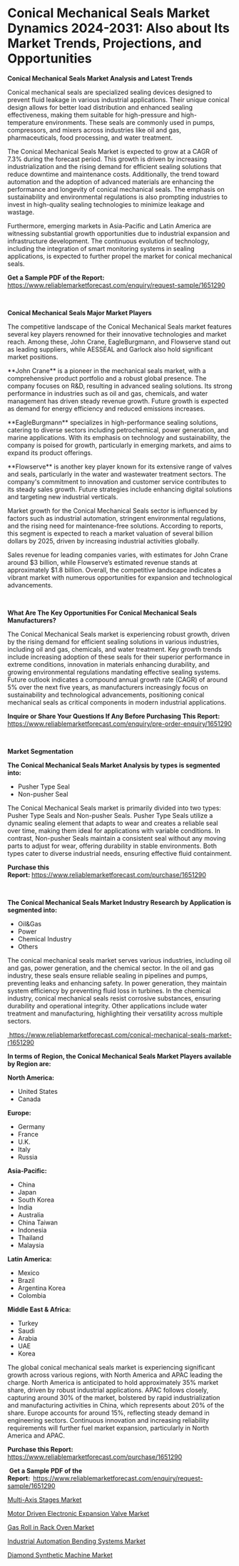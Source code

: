 <p><h1>Conical Mechanical Seals Market Dynamics 2024-2031: Also about Its Market Trends, Projections, and Opportunities</h1></p><p><strong>Conical Mechanical Seals Market Analysis and Latest Trends</strong></p>
<p><p>Conical mechanical seals are specialized sealing devices designed to prevent fluid leakage in various industrial applications. Their unique conical design allows for better load distribution and enhanced sealing effectiveness, making them suitable for high-pressure and high-temperature environments. These seals are commonly used in pumps, compressors, and mixers across industries like oil and gas, pharmaceuticals, food processing, and water treatment.</p><p>The Conical Mechanical Seals Market is expected to grow at a CAGR of 7.3% during the forecast period. This growth is driven by increasing industrialization and the rising demand for efficient sealing solutions that reduce downtime and maintenance costs. Additionally, the trend toward automation and the adoption of advanced materials are enhancing the performance and longevity of conical mechanical seals. The emphasis on sustainability and environmental regulations is also prompting industries to invest in high-quality sealing technologies to minimize leakage and wastage.</p><p>Furthermore, emerging markets in Asia-Pacific and Latin America are witnessing substantial growth opportunities due to industrial expansion and infrastructure development. The continuous evolution of technology, including the integration of smart monitoring systems in sealing applications, is expected to further propel the market for conical mechanical seals.</p></p>
<p><strong>Get a Sample PDF of the Report:&nbsp;</strong> <a href="https://www.reliablemarketforecast.com/enquiry/request-sample/1651290?utm_campaign=1110&utm_medium=2&utm_source=Github&utm_content=ia&utm_term=08122024&utm_id=conical-mechanical-seals">https://www.reliablemarketforecast.com/enquiry/request-sample/1651290</a></p>
<p>&nbsp;</p>
<p><strong>Conical Mechanical Seals Major Market Players</strong></p>
<p><p>The competitive landscape of the Conical Mechanical Seals market features several key players renowned for their innovative technologies and market reach. Among these, John Crane, EagleBurgmann, and Flowserve stand out as leading suppliers, while AESSEAL and Garlock also hold significant market positions.</p><p>**John Crane** is a pioneer in the mechanical seals market, with a comprehensive product portfolio and a robust global presence. The company focuses on R&D, resulting in advanced sealing solutions. Its strong performance in industries such as oil and gas, chemicals, and water management has driven steady revenue growth. Future growth is expected as demand for energy efficiency and reduced emissions increases.</p><p>**EagleBurgmann** specializes in high-performance sealing solutions, catering to diverse sectors including petrochemical, power generation, and marine applications. With its emphasis on technology and sustainability, the company is poised for growth, particularly in emerging markets, and aims to expand its product offerings.</p><p>**Flowserve** is another key player known for its extensive range of valves and seals, particularly in the water and wastewater treatment sectors. The company's commitment to innovation and customer service contributes to its steady sales growth. Future strategies include enhancing digital solutions and targeting new industrial verticals.</p><p>Market growth for the Conical Mechanical Seals sector is influenced by factors such as industrial automation, stringent environmental regulations, and the rising need for maintenance-free solutions. According to reports, this segment is expected to reach a market valuation of several billion dollars by 2025, driven by increasing industrial activities globally.</p><p>Sales revenue for leading companies varies, with estimates for John Crane around $3 billion, while Flowserve’s estimated revenue stands at approximately $1.8 billion. Overall, the competitive landscape indicates a vibrant market with numerous opportunities for expansion and technological advancements.</p></p>
<p>&nbsp;</p>
<p><strong>What Are The Key Opportunities For Conical Mechanical Seals Manufacturers?</strong></p>
<p><p>The Conical Mechanical Seals market is experiencing robust growth, driven by the rising demand for efficient sealing solutions in various industries, including oil and gas, chemicals, and water treatment. Key growth trends include increasing adoption of these seals for their superior performance in extreme conditions, innovation in materials enhancing durability, and growing environmental regulations mandating effective sealing systems. Future outlook indicates a compound annual growth rate (CAGR) of around 5% over the next five years, as manufacturers increasingly focus on sustainability and technological advancements, positioning conical mechanical seals as critical components in modern industrial applications.</p></p>
<p><strong>Inquire or Share Your Questions If Any Before Purchasing This Report:</strong> <a href="https://www.reliablemarketforecast.com/enquiry/pre-order-enquiry/1651290?utm_campaign=1110&utm_medium=2&utm_source=Github&utm_content=ia&utm_term=08122024&utm_id=conical-mechanical-seals">https://www.reliablemarketforecast.com/enquiry/pre-order-enquiry/1651290</a></p>
<p>&nbsp;</p>
<p><strong>Market Segmentation</strong></p>
<p><strong>The Conical Mechanical Seals Market Analysis by types is segmented into:</strong></p>
<p><ul><li>Pusher Type Seal</li><li>Non-pusher Seal</li></ul></p>
<p><p>The Conical Mechanical Seals market is primarily divided into two types: Pusher Type Seals and Non-pusher Seals. Pusher Type Seals utilize a dynamic sealing element that adapts to wear and creates a reliable seal over time, making them ideal for applications with variable conditions. In contrast, Non-pusher Seals maintain a consistent seal without any moving parts to adjust for wear, offering durability in stable environments. Both types cater to diverse industrial needs, ensuring effective fluid containment.</p></p>
<p><strong>Purchase this Report:&nbsp;</strong><a href="https://www.reliablemarketforecast.com/purchase/1651290?utm_campaign=1110&utm_medium=2&utm_source=Github&utm_content=ia&utm_term=08122024&utm_id=conical-mechanical-seals">https://www.reliablemarketforecast.com/purchase/1651290</a></p>
<p>&nbsp;</p>
<p><strong>The Conical Mechanical Seals Market Industry Research by Application is segmented into:</strong></p>
<p><ul><li>Oil&Gas</li><li>Power</li><li>Chemical Industry</li><li>Others</li></ul></p>
<p><p>The conical mechanical seals market serves various industries, including oil and gas, power generation, and the chemical sector. In the oil and gas industry, these seals ensure reliable sealing in pipelines and pumps, preventing leaks and enhancing safety. In power generation, they maintain system efficiency by preventing fluid loss in turbines. In the chemical industry, conical mechanical seals resist corrosive substances, ensuring durability and operational integrity. Other applications include water treatment and manufacturing, highlighting their versatility across multiple sectors.</p></p>
<p><a href="https://www.reliablemarketforecast.com/conical-mechanical-seals-market-r1651290?utm_campaign=1110&utm_medium=2&utm_source=Github&utm_content=ia&utm_term=08122024&utm_id=conical-mechanical-seals">&nbsp;https://www.reliablemarketforecast.com/conical-mechanical-seals-market-r1651290</a></p>
<p><strong>In terms of Region, the Conical Mechanical Seals Market Players available by Region are:</strong></p>
<p>
    <p> <strong> North America: </strong>
        <ul>
            <li>United States</li>
            <li>Canada</li>
        </ul>
        </p> 
    <p> <strong> Europe: </strong>
        <ul>
            <li>Germany</li>
            <li>France</li>
            <li>U.K.</li>
            <li>Italy</li>
            <li>Russia</li>
        </ul>
        </p> 
    <p> <strong> Asia-Pacific: </strong>
        <ul>
            <li>China</li>
            <li>Japan</li>
            <li>South Korea</li>
            <li>India</li>
            <li>Australia</li>
            <li>China Taiwan</li>
            <li>Indonesia</li>
            <li>Thailand</li>
            <li>Malaysia</li>
        </ul>
        </p> 
    <p> <strong> Latin America: </strong>
        <ul>
            <li>Mexico</li>
            <li>Brazil</li>
            <li>Argentina Korea</li>
            <li>Colombia</li>
        </ul>
        </p> 
    <p> <strong> Middle East & Africa: </strong>
        <ul>
            <li>Turkey</li>
            <li>Saudi</li>
            <li>Arabia</li>
            <li>UAE</li>
            <li>Korea</li>
        </ul>
    </p>
    </p>
<p><p>The global conical mechanical seals market is experiencing significant growth across various regions, with North America and APAC leading the charge. North America is anticipated to hold approximately 35% market share, driven by robust industrial applications. APAC follows closely, capturing around 30% of the market, bolstered by rapid industrialization and manufacturing activities in China, which represents about 20% of the share. Europe accounts for around 15%, reflecting steady demand in engineering sectors. Continuous innovation and increasing reliability requirements will further fuel market expansion, particularly in North America and APAC.</p></p>
<p><strong>Purchase this Report: </strong><a href="https://www.reliablemarketforecast.com/purchase/1651290?utm_campaign=1110&utm_medium=2&utm_source=Github&utm_content=ia&utm_term=08122024&utm_id=conical-mechanical-seals">https://www.reliablemarketforecast.com/purchase/1651290</a></p>
<p>&nbsp;<strong>Get a Sample PDF of the Report:&nbsp;&nbsp;</strong><a href="https://www.reliablemarketforecast.com/enquiry/request-sample/1651290?utm_campaign=1110&utm_medium=2&utm_source=Github&utm_content=ia&utm_term=08122024&utm_id=conical-mechanical-seals">https://www.reliablemarketforecast.com/enquiry/request-sample/1651290</a></p>
<p><strong></strong></p>
<p><p><a href="https://www.linkedin.com/pulse/multi-axis-stages-market-consolidation-impact-structure-2024-2031-nxbrc?utm_campaign=1110&utm_medium=2&utm_source=Github&utm_content=ia&utm_term=08122024&utm_id=conical-mechanical-seals">Multi-Axis Stages Market</a></p><p><a href="https://www.linkedin.com/pulse/insight-motor-driven-electronic-expansion-valve-market-size-c3wsc?utm_campaign=1110&utm_medium=2&utm_source=Github&utm_content=ia&utm_term=08122024&utm_id=conical-mechanical-seals">Motor Driven Electronic Expansion Valve Market</a></p><p><a href="https://github.com/WillieWoodard/Market-Research-Report-List-7/blob/main/gas-roll-in-rack-oven-market.md?utm_campaign=1110&utm_medium=2&utm_source=Github&utm_content=ia&utm_term=08122024&utm_id=conical-mechanical-seals">Gas Roll in Rack Oven Market</a></p><p><a href="https://www.linkedin.com/pulse/examining-market-drivers-industrial-automation-bending-systems-x17yc?utm_campaign=1110&utm_medium=2&utm_source=Github&utm_content=ia&utm_term=08122024&utm_id=conical-mechanical-seals">Industrial Automation Bending Systems Market</a></p><p><a href="https://www.linkedin.com/pulse/in-depth-diamond-synthetic-machine-market-analysis-trends-share-jksic?utm_campaign=1110&utm_medium=2&utm_source=Github&utm_content=ia&utm_term=08122024&utm_id=conical-mechanical-seals">Diamond Synthetic Machine Market</a></p></p>